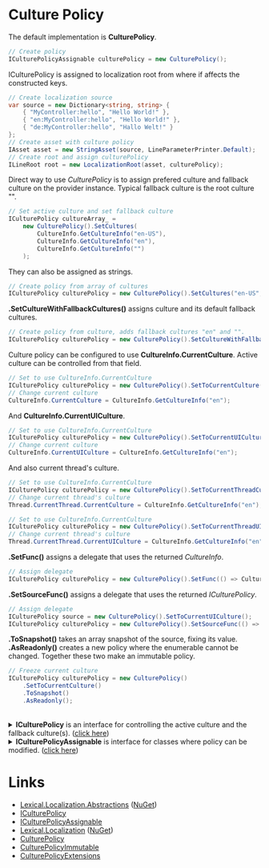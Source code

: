 # Culture Policy
The default implementation is **CulturePolicy**. 

```csharp
// Create policy
ICulturePolicyAssignable culturePolicy = new CulturePolicy();
```

ICulturePolicy is assigned to localization root from where if affects the constructed keys.

```csharp
// Create localization source
var source = new Dictionary<string, string> {
    { "MyController:hello", "Hello World!" },
    { "en:MyController:hello", "Hello World!" },
    { "de:MyController:hello", "Hallo Welt!" }
};
// Create asset with culture policy
IAsset asset = new StringAsset(source, LineParameterPrinter.Default);
// Create root and assign culturePolicy
ILineRoot root = new LocalizationRoot(asset, culturePolicy);
```

Direct way to use *CulturePolicy* is to assign prefered culture and fallback culture on the provider instance.
Typical fallback culture is the root culture "".

```csharp
// Set active culture and set fallback culture
ICulturePolicy cultureArray_ =
    new CulturePolicy().SetCultures(
        CultureInfo.GetCultureInfo("en-US"),
        CultureInfo.GetCultureInfo("en"),
        CultureInfo.GetCultureInfo("")
    );
```

They can also be assigned as strings.

```csharp
// Create policy from array of cultures
ICulturePolicy culturePolicy = new CulturePolicy().SetCultures("en-US", "en", "");
```

**.SetCultureWithFallbackCultures()** assigns culture and its default fallback cultures.

```csharp
// Create policy from culture, adds fallback cultures "en" and "".
ICulturePolicy culturePolicy = new CulturePolicy().SetCultureWithFallbackCultures("en-US");
```

Culture policy can be configured to use **CultureInfo.CurrentCulture**. 
Active culture can be controlled from that field.

```csharp
// Set to use CultureInfo.CurrentCulture
ICulturePolicy culturePolicy = new CulturePolicy().SetToCurrentCulture();
// Change current culture
CultureInfo.CurrentCulture = CultureInfo.GetCultureInfo("en");
```
And **CultureInfo.CurrentUICulture**.

```csharp
// Set to use CultureInfo.CurrentCulture
ICulturePolicy culturePolicy = new CulturePolicy().SetToCurrentUICulture();
// Change current culture
CultureInfo.CurrentUICulture = CultureInfo.GetCultureInfo("en");
```

And also current thread's culture.

```csharp
// Set to use CultureInfo.CurrentCulture
ICulturePolicy culturePolicy = new CulturePolicy().SetToCurrentThreadCulture();
// Change current thread's culture
Thread.CurrentThread.CurrentCulture = CultureInfo.GetCultureInfo("en");
```

```csharp
// Set to use CultureInfo.CurrentCulture
ICulturePolicy culturePolicy = new CulturePolicy().SetToCurrentThreadUICulture();
// Change current thread's culture
Thread.CurrentThread.CurrentUICulture = CultureInfo.GetCultureInfo("en");
```

**.SetFunc()** assigns a delegate that uses the returned *CultureInfo*.

```csharp
// Assign delegate 
ICulturePolicy culturePolicy = new CulturePolicy().SetFunc(() => CultureInfo.GetCultureInfo("fi"));
```

**.SetSourceFunc()** assigns a delegate that uses the returned *ICulturePolicy*.

```csharp
// Assign delegate 
ICulturePolicy source = new CulturePolicy().SetToCurrentUICulture();
ICulturePolicy culturePolicy = new CulturePolicy().SetSourceFunc(() => source);
```

**.ToSnapshot()** takes an array snapshot of the source, fixing its value.
**.AsReadonly()** creates a new policy where the enumerable cannot be changed. 
Together these two make an immutable policy.

```csharp
// Freeze current culture
ICulturePolicy culturePolicy = new CulturePolicy()
    .SetToCurrentCulture()
    .ToSnapshot()
    .AsReadonly();
```

<br/>
<details>
  <summary><b>ICulturePolicy</b> is an interface for controlling the active culture and the fallback culture(s). (<u>click here</u>)</summary>

```csharp
/// <summary>
/// Interface for policy that returns active culture policy, and fallback cultures.
/// </summary>
public interface ICulturePolicy
{
    /// <summary>
    /// Enumerable that returns first the active culture, and then fallback cultures.
    /// 
    /// For example: "en-UK", "en", "".
    /// </summary>
    IEnumerable<CultureInfo> Cultures { get; }
}
```
</details>

<details>
  <summary><b>ICulturePolicyAssignable</b> is interface for classes where policy can be modified. (<u>click here</u>)</summary>

```csharp
/// <summary>
/// Interface for culture policy where culture is assignable.
/// </summary>
public interface ICulturePolicyAssignable : ICulturePolicy
{
    /// <summary>
    /// Set new enumerable of cultures. The first element is active culture, others fallback cultures.
    /// </summary>
    /// <param name="cultureEnumerable"></param>
    /// <returns></returns>
    ICulturePolicyAssignable SetCultures(IEnumerable<CultureInfo> cultureEnumerable);
}
```
</details>

# Links
* [Lexical.Localization.Abstractions](https://github.com/tagcode/Lexical.Localization/tree/master/Lexical.Localization.Abstractions) ([NuGet](https://www.nuget.org/packages/Lexical.Localization.Abstractions/))
 * [ICulturePolicy](https://github.com/tagcode/Lexical.Localization/blob/master/Lexical.Localization.Abstractions/CulturePolicy/ICulturePolicy.cs)
 * [ICulturePolicyAssignable](https://github.com/tagcode/Lexical.Localization/blob/master/Lexical.Localization.Abstractions/CulturePolicy/ICulturePolicy.cs)
* [Lexical.Localization](https://github.com/tagcode/Lexical.Localization/tree/master/Lexical.Localization) ([NuGet](https://www.nuget.org/packages/Lexical.Localization/))
 * [CulturePolicy](https://github.com/tagcode/Lexical.Localization/blob/master/Lexical.Localization/CulturePolicy/CulturePolicy.cs)
 * [CulturePolicyImmutable](https://github.com/tagcode/Lexical.Localization/blob/master/Lexical.Localization/CulturePolicy/CulturePolicyImmutable.cs)
 * [CulturePolicyExtensions](https://github.com/tagcode/Lexical.Localization/blob/master/Lexical.Localization/CulturePolicy/CulturePolicyExtensions.cs)
